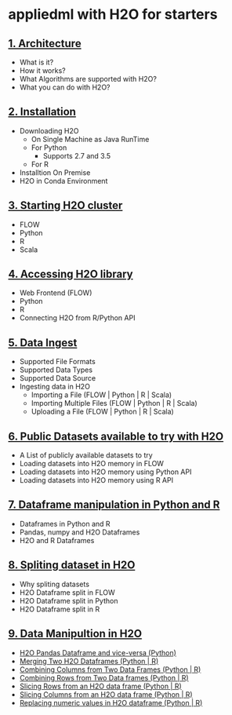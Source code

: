 # appliedml with H2O for starters #

## [1. Architecture](https://github.com/Avkash/appliedml/blob/master/starter/h2o/h2o_arch.md) ##
 - What is it?
 - How it works?
 - What Algorithms are supported with H2O?
 - What you can do with H2O? 
 
## [2. Installation](https://github.com/Avkash/appliedml/blob/master/starter/h2o/h2o_install.md) ##
 - Downloading H2O
   - On Single Machine as Java RunTime
   - For Python
     - Supports 2.7 and 3.5
   - For R
 - Installtion On Premise
 - H2O in Conda Environment

## [3. Starting H2O cluster](https://github.com/Avkash/appliedml/blob/master/starter/h2o/h2o_start.md) ##
 - FLOW
 - Python
 - R
 - Scala


## [4. Accessing H2O library](https://github.com/Avkash/appliedml/blob/master/starter/h2o/h2o_access.md) ##
 - Web Frontend (FLOW)
 - Python
 - R
 - Connecting H2O from R/Python API
   
## [5. Data Ingest](https://github.com/Avkash/appliedml/blob/master/starter/h2o/h2o_data_ingest.md) ##
 - Supported File Formats
 - Supported Data Types
 - Supported Data Source
 - Ingesting data in H2O
   - Importing a File (FLOW | Python | R | Scala)
   - Importing Multiple Files (FLOW | Python | R | Scala)
   - Uploading a File (FLOW | Python | R | Scala)

## [6. Public Datasets available to try with H2O](https://github.com/Avkash/appliedml/blob/master/starter/h2o/datasets_get.md) ##
 - A List of publicly available datasets to try
 - Loading datasets into H2O memory in FLOW
 - Loading datasets into H2O memory using Python API
 - Loading datasets into H2O memory using R API
 
 ## [7. Dataframe manipulation in Python and R](https://github.com/Avkash/appliedml/blob/master/starter/h2o/h2o_frame_man.md) ##
 - Dataframes in Python and R
 - Pandas, numpy and H2O Dataframes
 - H2O and R Dataframes
 
## [8. Spliting dataset in H2O](https://github.com/Avkash/appliedml/blob/master/starter/h2o/h2o_dataset_split.md) ##
 - Why spliting datasets
 - H2O Dataframe split in FLOW
 - H2O Dataframe split in Python
 - H2O Dataframe split in R
 
 
 ## [9. Data Manipultion in H2O]() ##
 - [H2O Pandas Dataframe and vice-versa (Python)](https://github.com/Avkash/mldl/blob/master/orgs/h2o/guide/data/h2o_data_man_pd_h2o.md)
 - [Merging Two H2O Dataframes (Python | R)](https://github.com/Avkash/mldl/blob/master/orgs/h2o/guide/data/h2o_data_man_merge.md)
 - [Combining Columns from Two Data Frames (Python | R)](https://github.com/Avkash/mldl/blob/master/orgs/h2o/guidedata//h2o_data_ingest_cbind.md)
 - [Combining Rows from Two Data frames (Python | R)](https://github.com/Avkash/mldl/blob/master/orgs/h2o/guide/data/h2o_data_man_rbind.md)
 - [Slicing Rows from an H2O data frame (Python | R)](https://github.com/Avkash/mldl/blob/master/orgs/h2o/guide/data/h2o_data_rslice.md)
 - [Slicing Columns from an H2O data frame (Python | R)](https://github.com/Avkash/mldl/blob/master/orgs/h2o/guide/data/h2o_data_cslice.md)
 - [Replacing numeric values in H2O dataframe (Python | R)](https://github.com/Avkash/mldl/blob/master/orgs/h2o/guide/data/h2o_data_man_replace.md)

